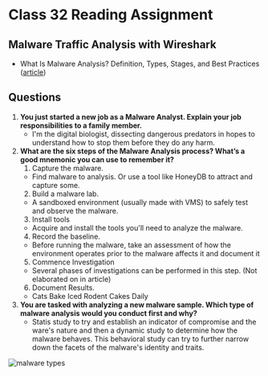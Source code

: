 # Class 32 Reading Assignment

## Malware Traffic Analysis with Wireshark 
- What Is Malware Analysis? Definition, Types, Stages, and Best Practices ([article](https://www.spiceworks.com/it-security/data-security/articles/what-is-malware-analysis-definition-types-stages-best-practices/))

## Questions
1. **You just started a new job as a Malware Analyst. Explain your job responsibilities to a family member.**
    - I'm the digital biologist, dissecting dangerous predators in hopes to understand how to stop them before they do any harm.
2. **What are the six steps of the Malware Analysis process? What’s a good mnemonic you can use to remember it?**
    1. Capture the malware.
      - Find malware to analysis. Or use a tool like HoneyDB to attract and capture some.
    2. Build a malware lab.
      - A sandboxed environment (usually made with VMS) to safely test and observe the malware.
    3. Install tools
      - Acquire and install the tools you'll need to analyze the malware.
    4. Record the baseline.
      - Before running the malware, take an assessment of how the environment operates prior to the malware affects it and document it
    5. Commence Investigation
      - Several phases of investigations can be performed in this step. (Not elaborated on in article)
    6. Document Results.
    - Cats Bake Iced Rodent Cakes Daily
3. **You are tasked with analyzing a new malware sample. Which type of malware analysis would you conduct first and why?**
    - Statis study to try and establish an indicator of compromise and the ware's nature and then a dynamic study to determine how the malware behaves. This behavioral study can try to further narrow down the facets of the malware's identity and traits.

![malware types](https://images.spiceworks.com/wp-content/uploads/2020/11/19071537/Malware-analysis.png)